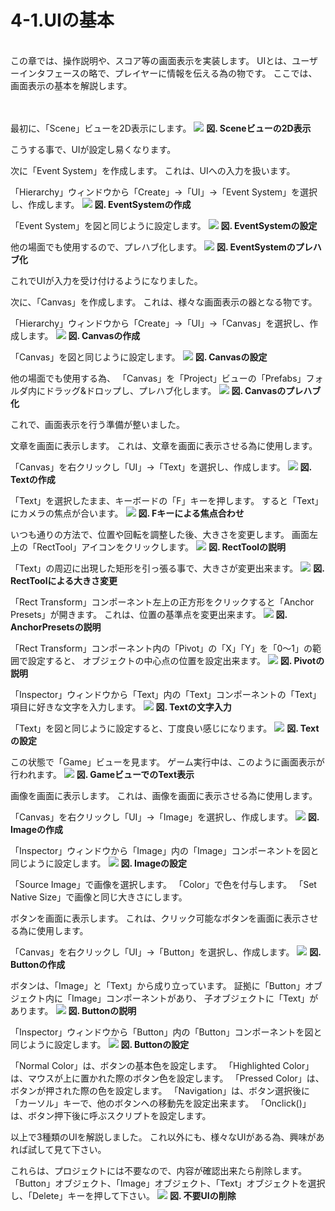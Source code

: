 # 4-1.UIの基本
<br>
この章では、操作説明や、スコア等の画面表示を実装します。
UIとは、ユーザーインタフェースの略で、プレイヤーに情報を伝える為の物です。
ここでは、画面表示の基本を解説します。
<br>
<br>
<br>



最初に、「Scene」ビューを2D表示にします。
![](/Graphics/Unity/Chapter_4/UI_Standard/1.jpg)
**図. Sceneビューの2D表示**
<br>


こうする事で、UIが設定し易くなります。



次に「Event System」を作成します。
これは、UIへの入力を扱います。

「Hierarchy」ウィンドウから「Create」→「UI」→「Event System」を選択し、作成します。
![](/Graphics/Unity/Chapter_4/UI_Standard/2.jpg)
**図. EventSystemの作成**
<br>


「Event System」を図と同じように設定します。
![](/Graphics/Unity/Chapter_4/UI_Standard/3.jpg)
**図. EventSystemの設定**
<br>


他の場面でも使用するので、プレハブ化します。
![](/Graphics/Unity/Chapter_4/UI_Standard/4.jpg)
**図. EventSystemのプレハブ化**
<br>


これでUIが入力を受け付けるようになりました。



次に、「Canvas」を作成します。
これは、様々な画面表示の器となる物です。

「Hierarchy」ウィンドウから「Create」→「UI」→「Canvas」を選択し、作成します。
![](/Graphics/Unity/Chapter_4/UI_Standard/5.jpg)
**図. Canvasの作成**
<br>


「Canvas」を図と同じように設定します。
![](/Graphics/Unity/Chapter_4/UI_Standard/6.jpg)
**図. Canvasの設定**
<br>


他の場面でも使用する為、
「Canvas」を「Project」ビューの「Prefabs」フォルダ内にドラッグ&ドロップし、プレハブ化します。
![](/Graphics/Unity/Chapter_4/UI_Standard/7.jpg)
**図. Canvasのプレハブ化**
<br>


これで、画面表示を行う準備が整いました。
<br>


文章を画面に表示します。
これは、文章を画面に表示させる為に使用します。

「Canvas」を右クリックし「UI」→「Text」を選択し、作成します。
![](/Graphics/Unity/Chapter_4/UI_Standard/8.jpg)
**図. Textの作成**
<br>


「Text」を選択したまま、キーボードの「F」キーを押します。
すると「Text」にカメラの焦点が合います。
![](/Graphics/Unity/Chapter_4/UI_Standard/9.jpg)
**図. Fキーによる焦点合わせ**
<br>


いつも通りの方法で、位置や回転を調整した後、大きさを変更します。
画面左上の「RectTool」アイコンをクリックします。
![](/Graphics/Unity/Chapter_4/UI_Standard/10.jpg)
**図. RectToolの説明**
<br>


「Text」の周辺に出現した矩形を引っ張る事で、大きさが変更出来ます。
![](/Graphics/Unity/Chapter_4/UI_Standard/11.jpg)
**図. RectToolによる大きさ変更**
<br>


「Rect Transform」コンポーネント左上の正方形をクリックすると「Anchor Presets」が開きます。
これは、位置の基準点を変更出来ます。
![](/Graphics/Unity/Chapter_4/UI_Standard/12.jpg)
**図. AnchorPresetsの説明**
<br>


「Rect Transform」コンポーネント内の「Pivot」の「X」「Y」を「0～1」の範囲で設定すると、
オブジェクトの中心点の位置を設定出来ます。
![](/Graphics/Unity/Chapter_4/UI_Standard/13.jpg)
**図. Pivotの説明**
<br>


「Inspector」ウィンドウから「Text」内の「Text」コンポーネントの「Text」項目に好きな文字を入力します。
![](/Graphics/Unity/Chapter_4/UI_Standard/14.jpg)
**図. Textの文字入力**
<br>


「Text」を図と同じように設定すると、丁度良い感じになります。
![](/Graphics/Unity/Chapter_4/UI_Standard/15.jpg)
**図. Textの設定**
<br>


この状態で「Game」ビューを見ます。
ゲーム実行中は、このように画面表示が行われます。
![](/Graphics/Unity/Chapter_4/UI_Standard/16.jpg)
**図. GameビューでのText表示**
<br>



画像を画面に表示します。
これは、画像を画面に表示させる為に使用します。

「Canvas」を右クリックし「UI」→「Image」を選択し、作成します。
![](/Graphics/Unity/Chapter_4/UI_Standard/17.jpg)
**図. Imageの作成**
<br>


「Inspector」ウィンドウから「Image」内の「Image」コンポーネントを図と同じように設定します。
![](/Graphics/Unity/Chapter_4/UI_Standard/18.jpg)
**図. Imageの設定**
<br>


「Source Image」で画像を選択します。
「Color」で色を付与します。
「Set Native Size」で画像と同じ大きさにします。
<br>



ボタンを画面に表示します。
これは、クリック可能なボタンを画面に表示させる為に使用します。

「Canvas」を右クリックし「UI」→「Button」を選択し、作成します。
![](/Graphics/Unity/Chapter_4/UI_Standard/19.jpg)
**図. Buttonの作成**
<br>


ボタンは、「Image」と「Text」から成り立っています。
証拠に「Button」オブジェクト内に「Image」コンポーネントがあり、
子オブジェクトに「Text」があります。
![](/Graphics/Unity/Chapter_4/UI_Standard/20.jpg)
**図. Buttonの説明**
<br>


「Inspector」ウィンドウから「Button」内の「Button」コンポーネントを図と同じように設定します。
![](/Graphics/Unity/Chapter_4/UI_Standard/21.jpg)
**図. Buttonの設定**
<br>


「Normal Color」は、ボタンの基本色を設定します。
「Highlighted Color」は、マウスが上に置かれた際のボタン色を設定します。
「Pressed Color」は、ボタンが押された際の色を設定します。
「Navigation」は、ボタン選択後に「カーソル」キーで、他のボタンへの移動先を設定出来ます。
「Onclick()」は、ボタン押下後に呼ぶスクリプトを設定します。



以上で3種類のUIを解説しました。
これ以外にも、様々なUIがある為、興味があれば試して見て下さい。



これらは、プロジェクトには不要なので、内容が確認出来たら削除します。
「Button」オブジェクト、「Image」オブジェクト、「Text」オブジェクトを選択し、「Delete」キーを押して下さい。
![](/Graphics/Unity/Chapter_4/UI_Standard/22.jpg)
**図. 不要UIの削除**
<br>


